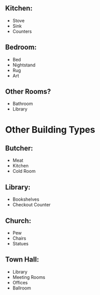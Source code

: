 ## Kitchen:
- Stove
- Sink
- Counters
## Bedroom:
- Bed
- Nightstand
- Rug
- Art
## Other Rooms?
- Bathroom
- Library
# Other Building Types

## Butcher:
- Meat
- Kitchen
- Cold Room
## Library:
- Bookshelves
- Checkout Counter
## Church:
- Pew
- Chairs
- Statues
## Town Hall:
- Library
- Meeting Rooms
- Offices
- Ballroom

